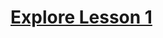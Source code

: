 # [Explore Lesson 1](https://education.lego.com/en-us/lessons/spikeessential-first-lego-league-explore/spikeessential-explore-lesson-1)
